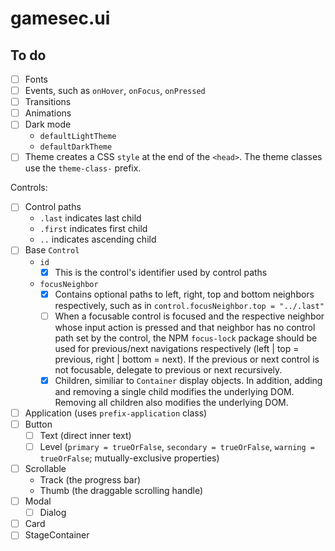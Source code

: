 # gamesec.ui

## To do

- [ ] Fonts
- [ ] Events, such as `onHover`, `onFocus`, `onPressed`
- [ ] Transitions
- [ ] Animations
- [ ] Dark mode
  - `defaultLightTheme`
  - `defaultDarkTheme`
- [ ] Theme creates a CSS `style` at the end of the `<head>`. The theme classes use the `theme-class-` prefix.

Controls:

- [ ] Control paths
  - `.last` indicates last child
  - `.first` indicates first child
  - `..` indicates ascending child
- [ ] Base `Control`
  - `id`
    - [x] This is the control's identifier used by control paths
  - `focusNeighbor`
    - [x] Contains optional paths to left, right, top and bottom neighbors respectively, such as in `control.focusNeighbor.top = "../.last"`
    - [ ] When a focusable control is focused and the respective neighbor whose input action is pressed and that neighbor has no control path set by the control, the NPM `focus-lock` package should be used for previous/next navigations respectively (left | top = previous, right | bottom = next). If the previous or next control is not focusable, delegate to previous or next recursively.
    - [x] Children, similiar to `Container` display objects. In addition, adding and removing a single child modifies the underlying DOM. Removing all children also modifies the underlying DOM.
- [ ] Application (uses `prefix-application` class)
- [ ] Button
  - [ ] Text (direct inner text)
  - [ ] Level (`primary = trueOrFalse`, `secondary = trueOrFalse`, `warning = trueOrFalse`; mutually-exclusive properties)
- [ ] Scrollable
  - Track (the progress bar)
  - Thumb (the draggable scrolling handle)
- [ ] Modal
  - [ ] Dialog
- [ ] Card
- [ ] StageContainer